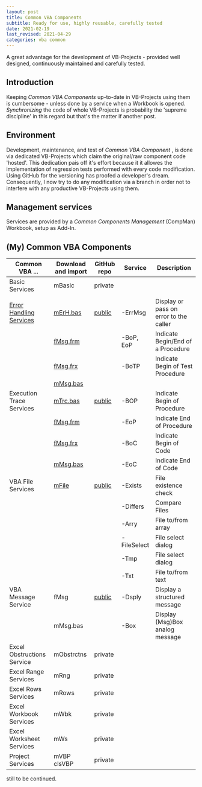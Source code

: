 ```yaml
---
layout: post
title: Common VBA Components
subtitle: Ready for use, highly reusable, carefully tested
date: 2021-02-19
last_revised: 2021-04-29
categories: vba common
---
```

A great advantage for the  development of VB-Projects - provided well designed, continuously maintained and carefully tested.
<!--more-->

## Introduction
Keeping _Common VBA Components_ up-to-date in VB-Projects using them is  cumbersome - unless done by a service when a Workbook is opened. _Synchronizing_ the code of whole VB-Projects is probability the 'supreme discipline' in this regard but that's the matter if another post.

## Environment
Development, maintenance, and test of  _Common VBA Component_ , is done via dedicated VB-Projects which claim the original/raw component code 'hosted'. This dedication pais off it's effort because it it allowes the implementation of regression tests performed with every code modification. Using GitHub for the versioning has proofed a developer's dream. Consequently, I now try to do any modification via a branch in order not to interfere with any productive VB-Projects using them.


## Management services
Services are provided by a _Common Components Management_ (CompMan) Workbook, setup as Add-In.

## (My) Common VBA Components

|         Common VBA ...    |Download and import|GitHub repo|     Service    |      Description                 |
|---------------------------|----------------|-----------|----------------|----------------------------------|
| Basic Services            |mBasic          |private    |                |                                  |
|                           |                |           |                |                                  |
| [Error Handling Services][1s1] |[mErH.bas][1d1] |[public][1]|-ErrMsg | Display or pass on error to the caller        |
|                           |[fMsg.frm][1d2] |           |-BoP, EoP       | Indicate Begin/End of a Procedure|
|                           |[fMsg.frx][1d3] |           |-BoTP           | Indicate Begin of Test Procedure |
|                           |[mMsg.bas][1d4] |           |                |                                  |
| Execution Trace Services  |[mTrc.bas][2d1] |[public][2]|-BOP            |Indicate Begin of Procedure       |
|                           |[fMsg.frm][2d2] |           |-EoP            |Indicate End of Procedure         |
|                           |[fMsg.frx][2d3] |           |-BoC            |Indicate Begin of Code            | 
|                           |[mMsg.bas][2d4] |           |-EoC            |Indicate End of Code              |
|VBA File Services          |[mFile][4d1]    |[public][4]|-Exists         | File existence check             |
|                           |                |           |-Differs        | Compare Files                    |
|                           |                |           |-Arry           | File to/from array               |
|                           |                |           |-FileSelect     | File select dialog               |
|                           |                |           |-Tmp            | File select dialog               |
|                           |                |           |-Txt            | File to/from text                |
|VBA Message Service        |fMsg            |[public][3]|-Dsply          | Display a structured message     |
|                           |mMsg.bas        |           |-Box            | Display (Msg)Box analog message  |
| Excel Obstructions Service|mObstrctns      |private    |                |                                  |
| Excel Range Services      |mRng            |private    |                |                                  |
| Excel Rows Services       |mRows           |private    |                |                                  |
| Excel Workbook Services   |mWbk            |private    |                |                                  |
| Excel Worksheet Services  |mWs             |private    |                |                                  |
| Project Services          |mVBP<br>clsVBP  |private    |                |                                  |

still to be continued.

[1]:https://github.com/warbe-maker/Common-VBA-Error-Services
[1r]:https://github.com/warbe-maker/Common-VBA-Error-Handler-Services
[1s1]:https://warbe-maker.github.io/warbe-maker.github.io/vba/common/error/handling/2021/01/16/Common-VBA-Error-Services.html
[1b]:https://warbe-maker.github.io/warbe-maker.github.io/vba/common/2020/11/21/Common-VBA-Error-Handler.html#the-beginend-of-procedure-services-bop-eop
[1d1]:https://gitcdn.link/repo/warbe-maker/VBA-MsgBox-alternative/master/source/mErH.bas
[1d2]:https://gitcdn.link/repo/warbe-maker/VBA-MsgBox-alternative/master/source/fMsg.frm
[1d3]:https://gitcdn.link/repo/warbe-maker/VBA-MsgBox-alternative/master/source/fMsg.frx
[1d4]:https://gitcdn.link/repo/warbe-maker/VBA-MsgBox-alternative/master/source/mMsg.bas
[2]:https://github.com/warbe-maker/Common-VBA-Execution-Trace-Service
[2d1]:https://gitcdn.link/repo/warbe-maker/Common-VBA-Execution-Trace-Service/master/source/mTrc.bas
[2d2]:https://gitcdn.link/repo/warbe-maker/Common-VBA-Execution-Trace-Service/master/source/fMsg.frm
[2d3]:https://gitcdn.link/repo/warbe-maker/Common-VBA-Execution-Trace-Service/master/source/fMsg.frx
[2d4]:https://gitcdn.link/repo/warbe-maker/Common-VBA-Execution-Trace-Service/master/source/mMsg.bas
[3]:https://github.com/warbe-maker/Common-VBA-Message-Service
[4]:https://github.com/warbe-maker/Common-VBA-File-Services
[4d1]:https://gitcdn.link/repo/warbe-maker/Common-VBA-File-Services/master/source/mFile.bas